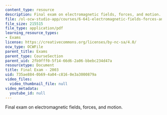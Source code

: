```yaml
---
content_type: resource
description: Final exam on electromagnetic fields, forces, and motion.
file: /ol-ocw-studio-app/courses/6-641-electromagnetic-fields-forces-and-motion-spring-2005/735ae8840b694a04c8160e3a3000879a_final1.pdf
file_size: 215515
file_type: application/pdf
learning_resource_types:
- Exams
license: https://creativecommons.org/licenses/by-nc-sa/4.0/
ocw_type: OCWFile
parent_title: Exams
parent_type: CourseSection
parent_uid: 2fb9fff0-5f14-66d6-2a06-bbebc234d47a
resourcetype: Document
title: Final Exam - 2003
uid: 735ae884-0b69-4a04-c816-0e3a3000879a
video_files:
  video_thumbnail_file: null
video_metadata:
  youtube_id: null
---
```

Final exam on electromagnetic fields, forces, and motion.
